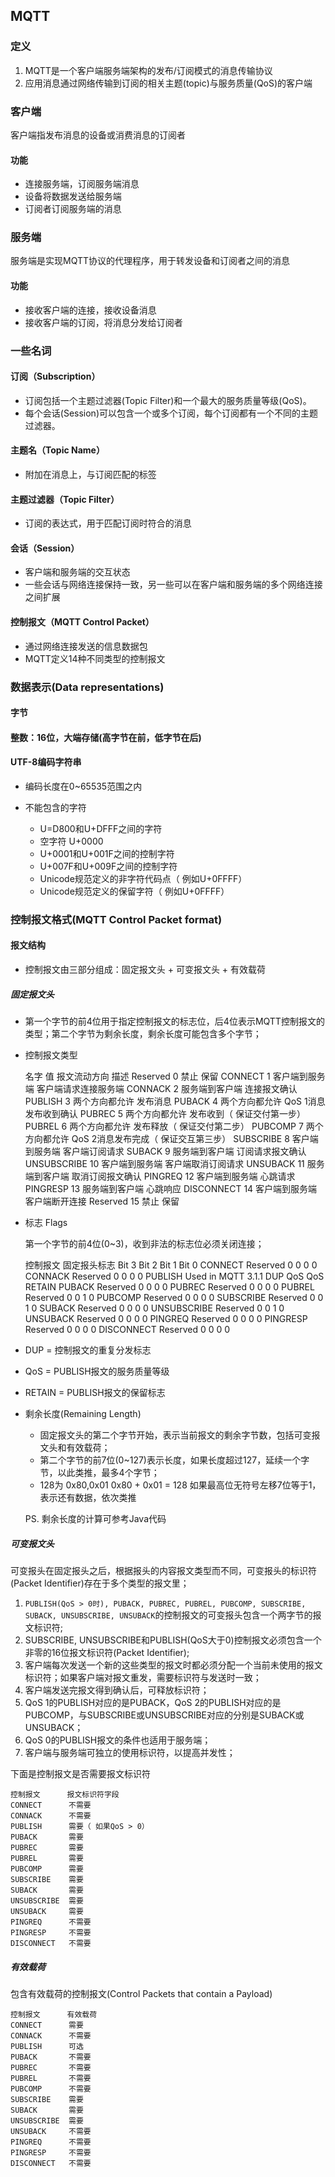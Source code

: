## MQTT

### 定义

1. MQTT是一个客户端服务端架构的发布/订阅模式的消息传输协议
2. 应用消息通过网络传输到订阅的相关主题(topic)与服务质量(QoS)的客户端

### 客户端

客户端指发布消息的设备或消费消息的订阅者

#### 功能

- 连接服务端，订阅服务端消息
- 设备将数据发送给服务端
- 订阅者订阅服务端的消息

### 服务端

服务端是实现MQTT协议的代理程序，用于转发设备和订阅者之间的消息

#### 功能

- 接收客户端的连接，接收设备消息
- 接收客户端的订阅，将消息分发给订阅者

### 一些名词

#### 订阅（Subscription）

- 订阅包括一个主题过滤器(Topic Filter)和一个最大的服务质量等级(QoS)。
- 每个会话(Session)可以包含一个或多个订阅，每个订阅都有一个不同的主题过滤器。

#### 主题名（Topic Name）

- 附加在消息上，与订阅匹配的标签

#### 主题过滤器（Topic Filter）

- 订阅的表达式，用于匹配订阅时符合的消息

#### 会话（Session）

- 客户端和服务端的交互状态
- 一些会话与网络连接保持一致，另一些可以在客户端和服务端的多个网络连接之间扩展

#### 控制报文（MQTT Control Packet）

- 通过网络连接发送的信息数据包
- MQTT定义14种不同类型的控制报文

### 数据表示(Data representations)

#### 字节

#### 整数：16位，大端存储(高字节在前，低字节在后)

#### UTF-8编码字符串

- 编码长度在0~65535范围之内
- 不能包含的字符

	- U=D800和U+DFFF之间的字符
	- 空字符 U+0000
	- U+0001和U+001F之间的控制字符
	- U+007F和U+009F之间的控制字符
	- Unicode规范定义的非字符代码点（ 例如U+0FFFF）
	- Unicode规范定义的保留字符（ 例如U+0FFFF）

### 控制报文格式(MQTT Control Packet format)

#### 报文结构

- 控制报文由三部分组成：固定报文头 + 可变报文头 + 有效载荷

##### 固定报文头

 - 第一个字节的前4位用于指定控制报文的标志位，后4位表示MQTT控制报文的类型；第二个字节为剩余长度，剩余长度可能包含多个字节；
 - 控制报文类型


    名字          值     报文流动方向                 描述
    Reserved      0      禁止                       保留
    CONNECT       1      客户端到服务端              客户端请求连接服务端
    CONNACK       2      服务端到客户端              连接报文确认
    PUBLISH       3      两个方向都允许              发布消息
    PUBACK        4      两个方向都允许              QoS 1消息发布收到确认
    PUBREC        5      两个方向都允许              发布收到（ 保证交付第一步）
    PUBREL        6      两个方向都允许              发布释放（ 保证交付第二步）
    PUBCOMP       7      两个方向都允许              QoS 2消息发布完成（ 保证交互第三步）
    SUBSCRIBE     8      客户端到服务端              客户端订阅请求
    SUBACK        9      服务端到客户端              订阅请求报文确认
    UNSUBSCRIBE   10     客户端到服务端              客户端取消订阅请求
    UNSUBACK      11     服务端到客户端              取消订阅报文确认
    PINGREQ       12     客户端到服务端              心跳请求
    PINGRESP      13     服务端到客户端              心跳响应
    DISCONNECT    14     客户端到服务端              客户端断开连接
    Reserved      15     禁止                       保留


 - 标志 Flags

    第一个字节的前4位(0~3)，收到非法的标志位必须关闭连接；


    控制报文     固定报头标志        Bit 3        Bit 2        Bit 1        Bit 0
    CONNECT     Reserved           0            0            0            0
    CONNACK     Reserved           0            0            0            0
    PUBLISH    Used in MQTT 3.1.1  DUP         QoS          QoS          RETAIN
    PUBACK      Reserved           0            0            0            0
    PUBREC      Reserved           0            0            0            0
    PUBREL      Reserved           0            0            1            0
    PUBCOMP     Reserved           0            0            0            0
    SUBSCRIBE   Reserved           0            0            1            0
    SUBACK      Reserved           0            0            0            0
    UNSUBSCRIBE Reserved           0            0            1            0
    UNSUBACK    Reserved           0            0            0            0
    PINGREQ     Reserved           0            0            0            0
    PINGRESP    Reserved           0            0            0            0
    DISCONNECT  Reserved           0            0            0            0

 - DUP = 控制报文的重复分发标志
 - QoS = PUBLISH报文的服务质量等级
 - RETAIN = PUBLISH报文的保留标志


- 剩余长度(Remaining Length)
  
    - 固定报文头的第二个字节开始，表示当前报文的剩余字节数，包括可变报文头和有效载荷；
    - 第二个字节的前7位(0~127)表示长度，如果长度超过127，延续一个字节，以此类推，最多4个字节；
    - 128为 0x80,0x01       0x80 + 0x01 = 128     如果最高位无符号左移7位等于1，表示还有数据，依次类推

    PS. 剩余长度的计算可参考Java代码


##### 可变报文头

  可变报头在固定报头之后，根据报头的内容报文类型而不同，可变报头的标识符(Packet Identifier)存在于多个类型的报文里；

  1. `PUBLISH(QoS > 0时), PUBACK, PUBREC, PUBREL, PUBCOMP, SUBSCRIBE, SUBACK, UNSUBSCRIBE, UNSUBACK`的控制报文的可变报头包含一个两字节的报文标识符;
  2. SUBSCRIBE, UNSUBSCRIBE和PUBLISH(QoS大于0)控制报文必须包含一个非零的16位报文标识符(Packet Identifier);
  3. 客户端每次发送一个新的这些类型的报文时都必须分配一个当前未使用的报文标识符；如果客户端对报文重发，需要标识符与发送时一致；
  4. 客户端发送完报文得到确认后，可释放标识符；
  5. QoS 1的PUBLISH对应的是PUBACK，QoS 2的PUBLISH对应的是PUBCOMP，与SUBSCRIBE或UNSUBSCRIBE对应的分别是SUBACK或UNSUBACK；
  6. QoS 0的PUBLISH报文的条件也适用于服务端；
  7. 客户端与服务端可独立的使用标识符，以提高并发性；

  下面是控制报文是否需要报文标识符

    控制报文      报文标识符字段
    CONNECT      不需要
    CONNACK      不需要
    PUBLISH      需要（ 如果QoS > 0）
    PUBACK       需要
    PUBREC       需要
    PUBREL       需要
    PUBCOMP      需要
    SUBSCRIBE    需要
    SUBACK       需要
    UNSUBSCRIBE  需要
    UNSUBACK     需要
    PINGREQ      不需要
    PINGRESP     不需要
    DISCONNECT   不需要




##### 有效载荷

  包含有效载荷的控制报文(Control Packets that contain a Payload)

    控制报文      有效载荷
    CONNECT      需要
    CONNACK      不需要
    PUBLISH      可选
    PUBACK       不需要
    PUBREC       不需要
    PUBREL       不需要
    PUBCOMP      不需要
    SUBSCRIBE    需要
    SUBACK       需要
    UNSUBSCRIBE  需要
    UNSUBACK     不需要
    PINGREQ      不需要
    PINGRESP     不需要
    DISCONNECT   不需要




